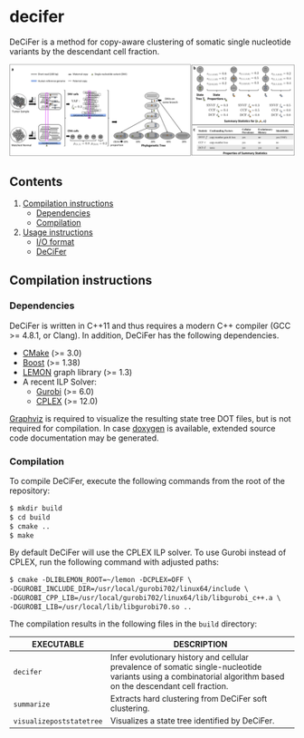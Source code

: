 # decifer

DeCiFer is a method for copy-aware clustering of somatic single nucleotide variants by the descendant cell fraction.

![Overview of DeCiFer](doc/overview.png)

## Contents

  1. [Compilation instructions](#compilation)
     * [Dependencies](#dep)
     * [Compilation](#comp)
  2. [Usage instructions](#usage)
     * [I/O format](#io)
     * [DeCiFer](#dcf)

<a name="compilation"></a>
## Compilation instructions

<a name="dep"></a>
### Dependencies

DeCiFer is written in C++11 and thus requires a modern C++ compiler (GCC >= 4.8.1, or Clang). In addition, DeCiFer has the following dependencies.

* [CMake](http://www.cmake.org/) (>= 3.0)
* [Boost](http://www.boost.org) (>= 1.38)
* [LEMON](http://lemon.cs.elte.hu/trac/lemon) graph library (>= 1.3)
* A recent ILP Solver:
  * [Gurobi](http://www.gurobi.com) (>= 6.0)
  * [CPLEX](http://www.gurobi.com) (>= 12.0)

[Graphviz](http://www.graphviz.org) is required to visualize the resulting state tree DOT files, but is not required for compilation.
In case [doxygen](http://www.stack.nl/~dimitri/doxygen/) is available, extended source code documentation may be generated.

<a name="comp"></a>
### Compilation

To compile DeCiFer, execute the following commands from the root of the repository:

    $ mkdir build
    $ cd build
    $ cmake ..
    $ make

By default DeCiFer will use the CPLEX ILP solver. To use Gurobi instead of CPLEX,  run the following command with adjusted paths:

    $ cmake -DLIBLEMON_ROOT=~/lemon -DCPLEX=OFF \
    -DGUROBI_INCLUDE_DIR=/usr/local/gurobi702/linux64/include \
    -DGUROBI_CPP_LIB=/usr/local/gurobi702/linux64/lib/libgurobi_c++.a \
    -DGUROBI_LIB=/usr/local/lib/libgurobi70.so ..

The compilation results in the following files in the `build` directory:

EXECUTABLE | DESCRIPTION
-----------|-------------
`decifer` | Infer evolutionary history and cellular prevalence of somatic single-nucleotide variants using a combinatorial algorithm based on the descendant cell fraction.
`summarize` | Extracts hard clustering from DeCiFer soft clustering.
`visualizepoststatetree` | Visualizes a state tree identified by DeCiFer.
